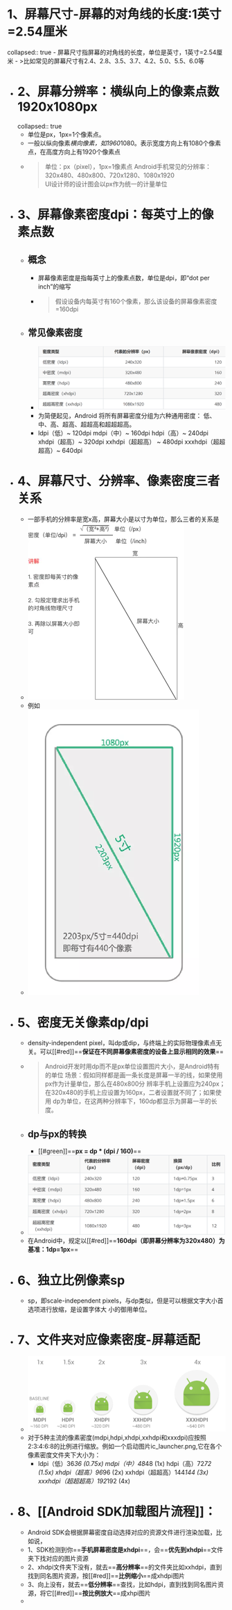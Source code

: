 # 1、屏幕尺寸-屏幕的对角线的长度:1英寸=2.54厘米
collapsed:: true
	- 屏幕尺寸指屏幕的对角线的长度，单位是英寸，1英寸=2.54厘米
	- >比如常见的屏幕尺寸有2.4、2.8、3.5、3.7、4.2、5.0、5.5、6.0等
- # 2、屏幕分辨率：横纵向上的像素点数1920x1080px
  collapsed:: true
	- 单位是px，1px=1个像素点。
	- 一般以纵向像素*横向像素，如1960*1080。表示宽度方向上有1080个像素点，在高度方向上有1920个像素点
	- >单位：px（pixel），1px=1像素点
	  Android手机常见的分辨率：320x480、480x800、720x1280、1080x1920\
	  UI设计师的设计图会以px作为统一的计量单位
- # 3、屏幕像素密度dpi：每英寸上的像素点数
	- ## 概念
		- 屏幕像素密度是指每英寸上的像素点数，单位是dpi，即“dot per inch”的缩写
		- >假设设备内每英寸有160个像素，那么该设备的屏幕像素密度=160dpi
	- ## 常见像素密度
		- ![image.png](../assets/image_1692948120235_0.png)
		- 为简便起见，Android 将所有屏幕密度分组为六种通用密度： 低、中、高、超高、超超高和超超超高。
		- ldpi（低）~ 120dpi
		  mdpi（中）~ 160dpi
		  hdpi（高）~ 240dpi
		  xhdpi（超高）~ 320dpi
		  xxhdpi（超超高） ~ 480dpi
		  xxxhdpi（超超超高）~ 640dpi
- # 4、屏幕尺寸、分辨率、像素密度三者关系
	- 一部手机的分辨率是宽x高，屏幕大小是以寸为单位，那么三者的关系是
	- ![image.png](../assets/image_1692948200024_0.png)
	- 例如
	- ![image.png](../assets/image_1692948279310_0.png)
- # 5、密度无关像素dp/dpi
	- density-independent pixel，叫dp或dip，与终端上的实际物理像素点无关。可以[[#red]]==**保证在不同屏幕像素密度的设备上显示相同的效果**==
	- >Android开发时用dp而不是px单位设置图片大小，是Android特有的单位
	  场景：假如同样都是画一条长度是屏幕一半的线，如果使用px作为计量单位，那么在480x800分
	  辨率手机上设置应为240px；在320x480的手机上应设置为160px，二者设置就不同了；如果使用
	  dp为单位，在这两种分辨率下，160dp都显示为屏幕一半的长度。
	- ## dp与px的转换
		- [[#green]]==**px = dp * (dpi / 160)**==
	- ![image.png](../assets/image_1692948465134_0.png)
	- 在Android中，规定以[[#red]]==**160dpi（即屏幕分辨率为320x480）为基准：1dp=1px**==
- # 6、独立比例像素sp
	- sp，即scale-independent pixels，与dp类似，但是可以根据文字大小首选项进行放缩，是设置字体大
	  小的御用单位。
- # 7、文件夹对应像素密度-屏幕适配
	- ![image.png](../assets/image_1684423210732_0.png)
	- 对于5种主流的像素密度(mdpi,hdpi,xhdpi,xxhdpi和xxxdpi)应按照2:3:4:6:8的比例进行缩放。例如一个启动图片ic_launcher.png,它在各个像素密度文件夹下大小为：
		- ldpi（低）36*36 (0.75x)
		  mdpi（中）48*48 (1x)
		  hdpi（高）72*72 (1.5x)
		  xhdpi（超高）96*96 (2x)
		  xxhdpi（超超高）144*144 (3x)
		  xxxhdpi（超超超高）192*192 (4x)
- # 8、[[Android SDK加载图片流程]]：
	- Android SDK会根据屏幕密度自动选择对应的资源文件进行渲染加载，比如说，
	- 1、SDK检测到你==**手机屏幕密度是xhdpi**==，会==**优先到xhdpi**==文件夹下找对应的图片资源
	- 2、xhdpi文件夹下没有，就去==**高分辨率**==的文件夹比如xxhdpi，直到找到同名图片资源，按[[#red]]==**比例缩小**==成xhdpi图片
	- 3、向上没有，就去==**低分辨率**==查找，比如hdpi，直到找到同名图片资源，将它[[#red]]==**按比例放大**==成xhpi图片
	-